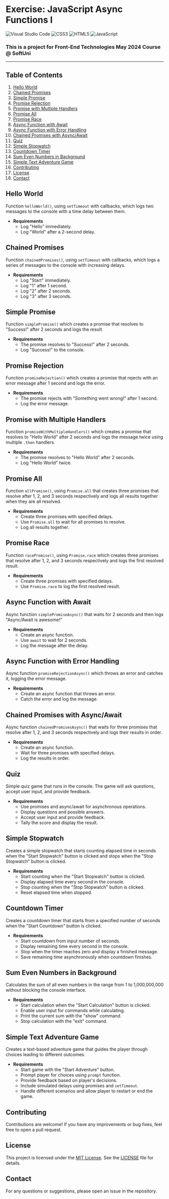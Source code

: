 # Exercise: JavaScript Async Functions I

![Visual Studio Code](https://img.shields.io/badge/Visual_Studio_Code-0078D4?style=for-the-badge&logo=visual%20studio%20code&logoColor=white)
![CSS3](https://img.shields.io/badge/CSS3-1572B6?style=for-the-badge&logo=css3&logoColor=white)
![HTML5](https://img.shields.io/badge/HTML5-E34F26?style=for-the-badge&logo=html5&logoColor=white)
![JavaScript](https://img.shields.io/badge/javascript-%23323330.svg?style=for-the-badge&logo=javascript&logoColor=%23F7DF1E)

### This is a project for Front-End Technologies May 2024 Course @ SoftUni
---

## Table of Contents
1. [Hello World](#hello-world)
2. [Chained Promises](#chained-promises)
3. [Simple Promise](#simple-promise)
4. [Promise Rejection](#promise-rejection)
5. [Promise with Multiple Handlers](#promise-with-multiple-handlers)
6. [Promise All](#promise-all)
7. [Promise Race](#promise-race)
8. [Async Function with Await](#async-function-with-await)
9. [Async Function with Error Handling](#async-function-with-error-handling)
10. [Chained Promises with Async/Await](#chained-promises-with-asyncawait)
11. [Quiz](#quiz)
12. [Simple Stopwatch](#simple-stopwatch)
13. [Countdown Timer](#countdown-timer)
14. [Sum Even Numbers in Background](#sum-even-numbers-in-background)
15. [Simple Text Adventure Game](#simple-text-adventure-game)
16. [Contributing](#Contributing)
17. [License](#License)
18. [Contact](#Contact)

## Hello World
Function `helloWorld()`, using `setTimeout` with callbacks, which logs two messages to the console with a time delay between them.
- **Requirements**
  - Log "Hello" immediately.
  - Log "World" after a 2-second delay.

## Chained Promises
Function `chainedPromises()`, using `setTimeout` with callbacks, which logs a series of messages to the console with increasing delays.
- **Requirements**
  - Log "Start" immediately.
  - Log "1" after 1 second.
  - Log "2" after 2 seconds.
  - Log "3" after 3 seconds.

## Simple Promise
Function `simplePromise()` which creates a promise that resolves to "Success!" after 2 seconds and logs the result.
- **Requirements**
  - The promise resolves to "Success!" after 2 seconds.
  - Log "Success!" to the console.

## Promise Rejection
Function `promiseRejection()` which creates a promise that rejects with an error message after 1 second and logs the error.
- **Requirements**
  - The promise rejects with "Something went wrong!" after 1 second.
  - Log the error message.

## Promise with Multiple Handlers
Function `promiseWithMultipleHandlers()` which creates a promise that resolves to "Hello World" after 2 seconds and logs the message twice using multiple `.then` handlers.
- **Requirements**
  - The promise resolves to "Hello World" after 2 seconds.
  - Log "Hello World" twice.

## Promise All
Function `allPromise()`, using `Promise.all` that creates three promises that resolve after 1, 2, and 3 seconds respectively and logs all results together when they are all resolved.
- **Requirements**
  - Create three promises with specified delays.
  - Use `Promise.all` to wait for all promises to resolve.
  - Log all results together.

## Promise Race
Function `racePromise()`, using `Promise.race` which creates three promises that resolve after 1, 2, and 3 seconds respectively and logs the first resolved result.
- **Requirements**
  - Create three promises with specified delays.
  - Use `Promise.race` to log the first resolved result.

## Async Function with Await
Async function `simplePromiseAsync()` that waits for 2 seconds and then logs "Async/Await is awesome!"
- **Requirements**
  - Create an async function.
  - Use `await` to wait for 2 seconds.
  - Log the message after the delay.

## Async Function with Error Handling
Async function `promiseRejectionAsync()` which throws an error and catches it, logging the error message.
- **Requirements**
  - Create an async function that throws an error.
  - Catch the error and log the message.

## Chained Promises with Async/Await
Async function `chainedPromisesAsync()` that waits for three promises that resolve after 1, 2, and 3 seconds respectively and logs their results in order.
- **Requirements**
  - Create an async function.
  - Wait for three promises with specified delays.
  - Log the results in order.

## Quiz
Simple quiz game that runs in the console. The game will ask questions, accept user input, and provide feedback.
- **Requirements**
  - Use promises and async/await for asynchronous operations.
  - Display questions and possible answers.
  - Accept user input and provide feedback.
  - Tally the score and display the result.

## Simple Stopwatch
Creates a simple stopwatch that starts counting elapsed time in seconds when the "Start Stopwatch" button is clicked and stops when the "Stop Stopwatch" button is clicked.
- **Requirements**
  - Start counting when the "Start Stopwatch" button is clicked.
  - Display elapsed time every second in the console.
  - Stop counting when the "Stop Stopwatch" button is clicked.
  - Reset elapsed time when stopped.

## Countdown Timer
Creates a countdown timer that starts from a specified number of seconds when the "Start Countdown" button is clicked.
- **Requirements**
  - Start countdown from input number of seconds.
  - Display remaining time every second in the console.
  - Stop when the timer reaches zero and display a finished message.
  - Save remaining time asynchronously when countdown finishes.

## Sum Even Numbers in Background
Calculates the sum of all even numbers in the range from 1 to 1,000,000,000 without blocking the console interface.
- **Requirements**
  - Start calculation when the "Start Calculation" button is clicked.
  - Enable user input for commands while calculating.
  - Print the current sum with the "show" command.
  - Stop calculation with the "exit" command.

## Simple Text Adventure Game
Creates a text-based adventure game that guides the player through choices leading to different outcomes.
- **Requirements**
  - Start game with the "Start Adventure" button.
  - Prompt player for choices using `prompt` function.
  - Provide feedback based on player's decisions.
  - Include simulated delays using promises and `setTimeout`.
  - Handle different scenarios and allow player to restart or end the game.

## Contributing
Contributions are welcome! If you have any improvements or bug fixes, feel free to open a pull request.

## License
This project is licensed under the [MIT License](LICENSE). See the [LICENSE](LICENSE) file for details.

## Contact
For any questions or suggestions, please open an issue in the repository.
